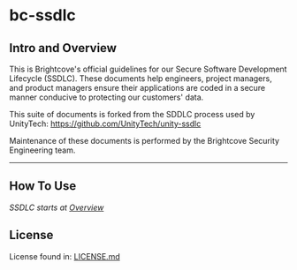 # bc-ssdlc

## Intro and Overview
This is Brightcove's official guidelines for our Secure Software Development Lifecycle (SSDLC). These documents help engineers, 
project managers, and product managers ensure their applications are coded in a secure manner conducive to protecting our customers'
data.

This suite of documents is forked from the SDDLC process used by UnityTech: https://github.com/UnityTech/unity-ssdlc

Maintenance of these documents is performed by the Brightcove Security Engineering team.

---
## How To Use
_SSDLC starts at [Overview](./Overview.md)_

## License
License found in: [LICENSE.md](./LICENSE.md)

